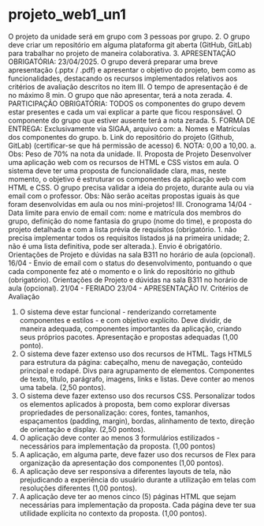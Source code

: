 # projeto_web1_un1

O projeto da unidade será em grupo com 3 pessoas por grupo.
2. O grupo deve criar um repositório em alguma plataforma git aberta (GitHub, GitLab)
para trabalhar no projeto de maneira colaborativa.
3. APRESENTAÇÃO OBRIGATÓRIA: 23/04/2025. O grupo deverá preparar uma
breve apresentação (.pptx / .pdf) e apresentar o objetivo do projeto, bem como as
funcionalidades, destacando os recursos implementados relativos aos critérios de
avaliação descritos no item III. O tempo de apresentação é de no máximo 8 min. O
grupo que não apresentar, terá a nota zerada.
4. PARTICIPAÇÃO OBRIGATÓRIA: TODOS os componentes do grupo devem estar
presentes e cada um vai explicar a parte que ficou responsável. O componente do
grupo que estiver ausente terá a nota zerada.
5. FORMA DE ENTREGA: Exclusivamente via SIGAA, arquivo com:
a. Nomes e Matrículas dos componentes do grupo.
b. Link do repositório do projeto (Github, GitLab) (certificar-se que há
permissão de acesso)
6. NOTA: 0,00 a 10,00.
a. Obs: Peso de 70% na nota da unidade.
II. Proposta de Projeto
Desenvolver uma aplicação web com os recursos de HTML e CSS vistos em aula. O sistema
deve ter uma proposta de funcionalidade clara, mas, neste momento, o objetivo é estruturar os
componentes da aplicação web com HTML e CSS. O grupo precisa validar a ideia do projeto,
durante aula ou via email com o professor. Obs: Não serão aceitas propostas iguais às que
foram desenvolvidas em aula ou nos mini-projetos!
III. Cronograma
14/04 - Data limite para envio de email com: nome e matrícula dos membros do grupo,
definição do nome fantasia do grupo (nome do time), e proposta do projeto detalhada e com a
lista prévia de requisitos (obrigatório. 1. não precisa implementar todos os requisitos listados
já na primeira unidade; 2. não é uma lista definitiva, pode ser alterada.). Envio é obrigatório.
Orientações de Projeto e dúvidas na sala B311 no horário de aula (opcional).
16/04 - Envio de email com o status do desenvolvimento, pontuando o que cada componente
fez até o momento e o link do repositório no github (obrigatório).
Orientações de Projeto e dúvidas na sala B311 no horário de aula (opcional).
21/04 - FERIADO
23/04 - APRESENTAÇÃO
IV. Critérios de Avaliação
1. O sistema deve estar funcional - renderizando corretamente componentes e estilos - e
com objetivo explícito. Deve dividir, de maneira adequada, componentes importantes
da aplicação, criando seus próprios pacotes. Apresentação e propostas adequadas
(1,00 ponto).
2. O sistema deve fazer extenso uso dos recursos de HTML. Tags HTML5 para estrutura
da página: cabeçalho, menu de navegação, conteúdo principal e rodapé. Divs para
agrupamento de elementos. Componentes de texto, título, parágrafo, imagens, links e
listas. Deve conter ao menos uma tabela. (2,50 pontos).
3. O sistema deve fazer extenso uso dos recursos CSS. Personalizar todos os elementos
aplicados à proposta, bem como explorar diversas propriedades de personalização:
cores, fontes, tamanhos, espaçamentos (padding, margin), bordas, alinhamento de
texto, direção de orientação e display. (2,50 pontos).
4. O aplicação deve conter ao menos 3 formulários estilizados - necessários para
implementação da proposta. (1,00 pontos)
5. A aplicação, em alguma parte, deve fazer uso dos recursos de Flex para organização
da apresentação dos componentes (1,00 pontos).
6. A aplicação deve ser responsiva a diferentes layouts de tela, não prejudicando a
experiência do usuário durante a utilização em telas com resoluções diferentes (1,00
pontos).
7. A aplicação deve ter ao menos cinco (5) páginas HTML que sejam necessárias para
implementação da proposta. Cada página deve ter sua utilidade explícita no contexto
da proposta. (1,00 pontos).
